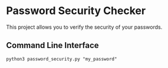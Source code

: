 # Password Security Checker

This project allows you to verify the security of your passwords. 

## Command Line Interface 

``` python3 password_security.py "my_password" ```


